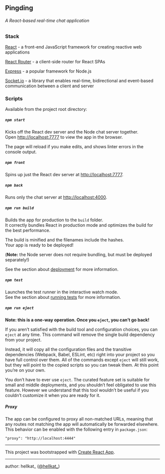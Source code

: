 ## Pingding
###### _A React-based real-time chat application_

### Stack
[React](https://reactjs.org) - a front-end JavaScript framework for creating reactive web applications

[React Router](https://github.com/ReactTraining/react-router) - a client-side router for React SPAs

[Express](https://expressjs.com/en/api.html) - a popular framework for Node.js

[Socket.io](https://socket.io) - a library that enables real-time, bidirectional and event-based communication between a client and server

### Scripts

Available from the project root directory:

##### `npm start`

Kicks off the React dev server and the Node chat server together.<br>
Open [http://localhost:7777](http://localhost:7777) to view the app in the browser.

The page will reload if you make edits, and shows linter errors in the console output.

##### `npm front`

Spins up just the React dev server at [http://localhost:7777](http://localhost:7777).

##### `npm back`

Runs only the chat server at [http://localhost:4000](http://localhost:4000).

##### `npm run build`

Builds the app for production to the `build` folder.<br>
It correctly bundles React in production mode and optimizes the build for the best performance.

The build is minified and the filenames include the hashes.<br>
Your app is ready to be deployed!

(**Note:** the Node server does not require bundling, but must be deployed separately!)

See the section about [deployment](https://facebook.github.io/create-react-app/docs/deployment) for more information.

##### `npm test`

Launches the test runner in the interactive watch mode.<br>
See the section about [running tests](https://facebook.github.io/create-react-app/docs/running-tests) for more information.

##### `npm run eject`

**Note: this is a one-way operation. Once you `eject`, you can’t go back!**

If you aren’t satisfied with the build tool and configuration choices, you can `eject` at any time. This command will remove the single build dependency from your project.

Instead, it will copy all the configuration files and the transitive dependencies (Webpack, Babel, ESLint, etc) right into your project so you have full control over them. All of the commands except `eject` will still work, but they will point to the copied scripts so you can tweak them. At this point you’re on your own.

You don’t have to ever use `eject`. The curated feature set is suitable for small and middle deployments, and you shouldn’t feel obligated to use this feature. However we understand that this tool wouldn’t be useful if you couldn’t customize it when you are ready for it.

##### Proxy

The app can be configured to proxy all non-matched URLs, meaning that any routes not matching the app will automatically be forwarded elsewhere. This behavior can be enabled with the following entry in `package.json`:

```"proxy": "http://localhost:4444"```

<hr>

This project was bootstrapped with [Create React App](https://github.com/facebook/create-react-app).

<hr>

author: hellkat_ ([@hellkat_](https://twitter.com/hellkat_))
